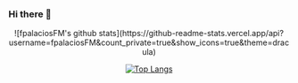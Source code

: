 ### Hi there 👋
<div align="center">
  ![fpalaciosFM's github stats](https://github-readme-stats.vercel.app/api?username=fpalaciosFM&count_private=true&show_icons=true&theme=dracula)
  
  [![Top Langs](https://github-readme-stats.vercel.app/api/top-langs/?username=fpalaciosFM&theme=dracula&layout=compact)](https://github.com/fpalaciosFM/github-readme-stats)
</div>   
<!--
**fpalaciosFM/fpalaciosFM** is a ✨ _special_ ✨ repository because its `README.md` (this file) appears on your GitHub profile.

Here are some ideas to get you started:

- 🔭 I’m currently working on ...
- 🌱 I’m currently learning ...
- 👯 I’m looking to collaborate on ...
- 🤔 I’m looking for help with ...
- 💬 Ask me about ...
- 📫 How to reach me: ...
- 😄 Pronouns: ...
- ⚡ Fun fact: ...
-->
